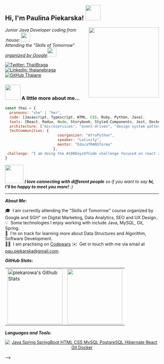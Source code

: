 <h2> Hi, I'm Paulina Piekarska! <img src="https://media.giphy.com/media/mGcNjsfWAjY5AEZNw6/giphy.gif" width="50"></h2>
<img align='right' src="https://media.giphy.com/media/ieyl9zmCjO4b4t6qoY/giphy.gif" width="230">
<p><em>Junior Java Developer coding from :house: <img src="https://media.giphy.com/media/fYSnHlufseco8Fh93Z/giphy.gif" width="30"></br>Attending the "Skills of Tomorrow" <a href="https://events.withgoogle.com/umiejetnosci-jutra/czego-si-naucz/">organized by Google</a><img src="https://media.giphy.com/media/WUlplcMpOCEmTGBtBW/giphy.gif" width="30"> 
</em></p>


[![Twitter: ThaiiBraga](https://img.shields.io/twitter/follow/ThaiiBraga?style=social)](https://twitter.com/ThaiiBraga)
[![Linkedin: thaianebraga](https://img.shields.io/badge/-thaianebraga-blue?style=flat-square&logo=Linkedin&logoColor=white&link=https://www.linkedin.com/in/thaianebraga/)](https://www.linkedin.com/in/thaianebraga/)
[![GitHub Thaiane](https://img.shields.io/github/followers/thaiane?label=follow&style=social)](https://github.com/Thaiane)


### <img src="https://media.giphy.com/media/VgCDAzcKvsR6OM0uWg/giphy.gif" width="50"> A little more about me...  

```javascript
const thai = {
  pronouns: "she" | "her",
  code: [Javascript, Typescript, HTML, CSS, Ruby, Python, Java],
  tools: [React, Redux, Node, Storybook, Styled-Components, Jest, Docker],
  architecture: ["microservices", "event-driven", "design system pattern"],
  techCommunities: {
                        coorganizer: "AfroPython",
                        speaker: "Latinity",
                        mentor: "EducaTRANSforma"
                      },
 challenge: "I am doing the #100DaysOfCode challenge focused on react and typescript"
}
```

<img src="https://media.giphy.com/media/LnQjpWaON8nhr21vNW/giphy.gif" width="60"> <em><b>I love connecting with different people</b> so if you want to say <b>hi, I'll be happy to meet you more!</b> :)</em>

---



<!-- <p align="center">
  <a href="https://github.com/pieakrowa"> <img loading="lazy" alt="Welcome" src="assets/welcome.svg"/> </a>
</p>


<p align="center">
  <a href="https://github.com/piekarowa"> <img loading="lazy" alt="Samir" src="assets/samir.svg"/> <img loading="lazy" alt="Paul" src="assets/paul.svg"/> </a>
</p>

<p align="center">
  <a href="http://linkedin.com/in/paulina-piekarska-java-developer"><img loading="lazy" alt="LinkedIn" src="https://scdn.netlify.app/linkedin-piekarowa.svg"></a> &nbsp; 
  <a href="https://github.com/piekarowa"><img loading="lazy" src="https://hits.sh/github.com/piekarowa.svg?label=Visitors&extraCount=20000&color=white&labelColor=blue" alt="Visitors"></a> 
  <a href="https://github.com/piekarowa"><img loading="lazy" src="https://komarev.com/ghpvc/?username=piekarowa" width="1" height="1" /></a>  
</p>

<!-- 
Social Badge:
https://img.shields.io/badge/-LinkedIn%20@piekarowa-white?style=social&logo=Linkedin&logoColor=blue&link=http://linkedin.com/in/paulina-piekarska-java-developer
-->


<b>*About Me*:</b> 

  🎓 &nbsp;I am currently attending the "Skills of Tomorrow" course organized by Google and SGH" on Digital Marketing, Data Analytics, SEO and UX Design..\
  💡 &nbsp;Some technologies I enjoy working with include Java, MySQL, Git, Spring.\
  🌱 &nbsp;I'm on track for learning more about Data Structures and Algorithm, Software Development.\
  👨‍💻 &nbsp;I am practising on [Codewars](https://www.codewars.com/users/piekarowa)
  ✉️ &nbsp;Get in touch with me via email at pau.piekarska@gmail.com.




 <b> </b>

<b>*GitHub Stats*:</b> 
  
  <b> </b> 
  
  
<p align="center">
<table>
<tr>
  
  <td>
  <a href="https://github.com/piekarowa">
  <img align="center" fetchpriority="high" src="https://github-readme-stats-piekarowa.vercel.app/api?username=piekarowa&show_icons=true&include_all_commits=true&theme=radical&hide_border=true" alt="piekarowa's Github Stats" height="180rem" />
  </a>
  </td>
    
  <td> 
<a href="https://github.com/piekarowa"><img align="center" fetchpriority="high" src="https://github-readme-stats-piekarowa.vercel.app/api/top-langs/?username=piekarowa&layout=compact&theme=radical&hide_border=true" height="180rem"/></a>
  </td>
    
</tr>
</table>
</p>
  
  
<b>*Languages and Tools*:</b>
  
<b> </b>  

<p align="center">
<a href="https://github.com/SamirPaul1"> 
<img alt="Java Spring SpringBoot HTML CSS MySQL PostgreSQL Hibernate React Git Docker " loading="lazy" src="assets/skills.svg" />
</a> 
  <br>
<a href="https://github.com/piekarowa"><img width="100%" height="2" loading="lazy" src="assets/long-colour-linestrip.png" /></a>
</p>  
 -->
